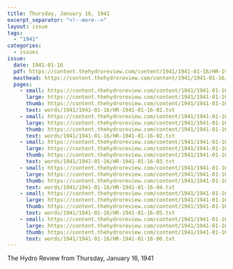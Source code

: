 ```yaml
---
title: Thursday, January 16, 1941
excerpt_separator: "<!--more-->"
layout: issue
tags:
  - "1941"
categories:
  - issues
issue:
  date: 1941-01-16
  pdf: https://content.thehydroreview.com/content/1941/1941-01-16/HR-1941-01-16.pdf
  masthead: https://content.thehydroreview.com/content/1941/1941-01-16/masthead/HR-1941-01-16.jpg
  pages:
    - small: https://content.thehydroreview.com/content/1941/1941-01-16/small/HR-1941-01-16-01.jpg
      large: https://content.thehydroreview.com/content/1941/1941-01-16/large/HR-1941-01-16-01.jpg
      thumb: https://content.thehydroreview.com/content/1941/1941-01-16/thumbnails/HR-1941-01-16-01.jpg
      text: words/1941/1941-01-16/HR-1941-01-16-01.txt
    - small: https://content.thehydroreview.com/content/1941/1941-01-16/small/HR-1941-01-16-02.jpg
      large: https://content.thehydroreview.com/content/1941/1941-01-16/large/HR-1941-01-16-02.jpg
      thumb: https://content.thehydroreview.com/content/1941/1941-01-16/thumbnails/HR-1941-01-16-02.jpg
      text: words/1941/1941-01-16/HR-1941-01-16-02.txt
    - small: https://content.thehydroreview.com/content/1941/1941-01-16/small/HR-1941-01-16-03.jpg
      large: https://content.thehydroreview.com/content/1941/1941-01-16/large/HR-1941-01-16-03.jpg
      thumb: https://content.thehydroreview.com/content/1941/1941-01-16/thumbnails/HR-1941-01-16-03.jpg
      text: words/1941/1941-01-16/HR-1941-01-16-03.txt
    - small: https://content.thehydroreview.com/content/1941/1941-01-16/small/HR-1941-01-16-04.jpg
      large: https://content.thehydroreview.com/content/1941/1941-01-16/large/HR-1941-01-16-04.jpg
      thumb: https://content.thehydroreview.com/content/1941/1941-01-16/thumbnails/HR-1941-01-16-04.jpg
      text: words/1941/1941-01-16/HR-1941-01-16-04.txt
    - small: https://content.thehydroreview.com/content/1941/1941-01-16/small/HR-1941-01-16-05.jpg
      large: https://content.thehydroreview.com/content/1941/1941-01-16/large/HR-1941-01-16-05.jpg
      thumb: https://content.thehydroreview.com/content/1941/1941-01-16/thumbnails/HR-1941-01-16-05.jpg
      text: words/1941/1941-01-16/HR-1941-01-16-05.txt
    - small: https://content.thehydroreview.com/content/1941/1941-01-16/small/HR-1941-01-16-06.jpg
      large: https://content.thehydroreview.com/content/1941/1941-01-16/large/HR-1941-01-16-06.jpg
      thumb: https://content.thehydroreview.com/content/1941/1941-01-16/thumbnails/HR-1941-01-16-06.jpg
      text: words/1941/1941-01-16/HR-1941-01-16-06.txt
---
```


The Hydro Review from Thursday, January 16, 1941

<!--more-->

